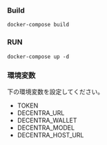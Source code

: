 ### Build

```
docker-compose build
```

### RUN

```
docker-compose up -d
```

### 環境変数

下の環境変数を設定してください。

- TOKEN
- DECENTRA_URL
- DECENTRA_WALLET
- DECENTRA_MODEL
- DECENTRA_HOST_URL
